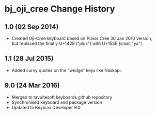 bj_oji_cree Change History
=======================

1.0 (02 Sep 2014)
-----------------

* Created Oji-Cree keyboard based on Plains Cree 30 Jan 2010 version, but replaced the final y U+1429 ("plus") with U+153E (small "ya")

1.1 (28 Jul 2015)
-----------------

* Added curvy quotes on the "wedge" keys like Naskapi.

9.0 (24 Mar 2016)
-----------------

* Merged to tavultesoft keyboards github repository
* Synchronised keyboard and package version
* Updated to Keyman Developer 9.0
